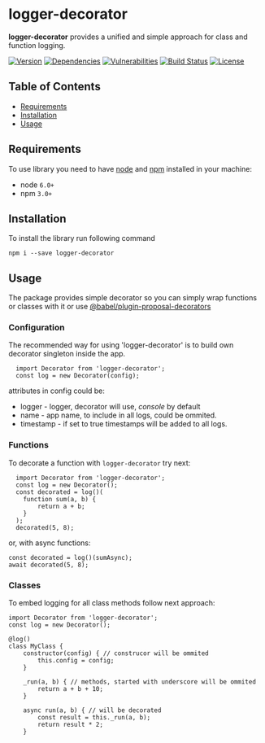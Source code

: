 # logger-decorator
**logger-decorator** provides a unified and simple approach for class and function logging.

[![Version][badge-vers]][npm]
[![Dependencies][badge-deps]][npm]
[![Vulnerabilities][badge-vuln]](https://snyk.io/)
[![Build Status][badge-tests]][travis]
[![License][badge-lic]][github]

## Table of Contents
  - [Requirements](#requirements)
  - [Installation](#installation)
  - [Usage](#usage)


## Requirements
To use library you need to have [node](https://nodejs.org) and [npm](https://www.npmjs.com) installed in your machine:

* node `6.0+`
* npm `3.0+`

## Installation

To install the library run following command
```
npm i --save logger-decorator
```

## Usage

The package provides simple decorator so you can simply wrap functions or classes with it or use [@babel/plugin-proposal-decorators](https://babeljs.io/docs/en/babel-plugin-proposal-decorators)

### Configuration
The recommended way for using 'logger-decorator' is to build own decorator singleton inside the app.
```
  import Decorator from 'logger-decorator';
  const log = new Decorator(config);
```
attributes in config could be:
  * logger - logger, decorator will use, *console* by default
  * name - app name, to include in all logs, could be ommited.
  * timestamp - if set to true timestamps will be added to all logs.

### Functions
To decorate a function with ```logger-decorator``` try next:

```
  import Decorator from 'logger-decorator';
  const log = new Decorator();
  const decorated = log()(
    function sum(a, b) {
        return a + b;
    }
  );
  decorated(5, 8);
``` 

or, with async functions:

```
const decorated = log()(sumAsync);
await decorated(5, 8);
```

### Classes
To embed logging for all class methods follow next approach:

```
import Decorator from 'logger-decorator';
const log = new Decorator();

@log()
class MyClass {
    constructor(config) { // construcor will be ommited
        this.config = config;
    }

    _run(a, b) { // methods, started with underscore will be ommited
        return a + b + 10;
    }

    async run(a, b) { // will be decorated
        const result = this._run(a, b);
        return result * 2;
    }
```

[npm]: https://www.npmjs.com/package/logger-decorator
[github]: https://github.com/pustovitDmytro/logger-decorator
[travis]: https://travis-ci.org/pustovitDmytro/logger-decorator
[badge-deps]: https://img.shields.io/david/pustovitDmytro/logger-decorator.svg
[badge-tests]: https://img.shields.io/travis/pustovitDmytro/logger-decorator.svg
[badge-vuln]: https://img.shields.io/snyk/vulnerabilities/npm/logger-decorator.svg?style=popout
[badge-vers]: https://img.shields.io/npm/v/logger-decorator.svg
[badge-lic]: https://img.shields.io/github/license/pustovitDmytro/logger-decorator.svg